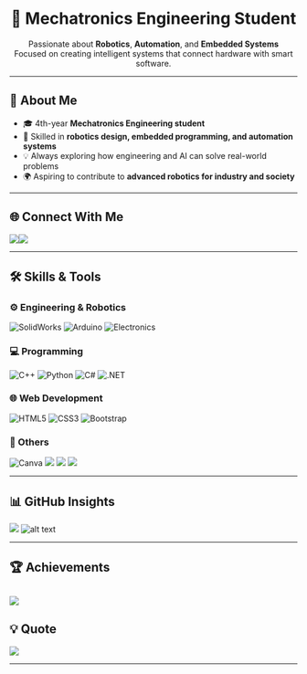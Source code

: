 <h1 align="center">🤖 Mechatronics Engineering Student</h1>
<p align="center">
  Passionate about <b>Robotics</b>, <b>Automation</b>, and <b>Embedded Systems</b><br>
  Focused on creating intelligent systems that connect hardware with smart software.
</p>

---

## 🚀 About Me
- 🎓 4th-year **Mechatronics Engineering student**  
- 🔧 Skilled in **robotics design, embedded programming, and automation systems**  
- 💡 Always exploring how engineering and AI can solve real-world problems  
- 🌍 Aspiring to contribute to **advanced robotics for industry and society**

---

## 🌐 Connect With Me
<p align="left">
<a href="https://x.com/Eng_Kambe" target="_blank"><img src="https://img.shields.io/badge/X-000000?style=for-the-badge&logo=x&logoColor=white"/></a><a href="https://www.linkedin.com/in/abdulrahmanalsaadi/" target="_blank"><img src="https://img.shields.io/badge/LinkedIn-0A66C2?style=for-the-badge&logo=linkedin&logoColor=white"/></a>
</p>

---

## 🛠️ Skills & Tools

### ⚙️ Engineering & Robotics
![SolidWorks](https://img.shields.io/badge/SolidWorks-E52E27?style=for-the-badge&logo=solidworks&logoColor=white)
![Arduino](https://img.shields.io/badge/Arduino-00979D?style=for-the-badge&logo=arduino&logoColor=white)
![Electronics](https://img.shields.io/badge/Electronics-0077CC?style=for-the-badge&logo=microchip&logoColor=white)

### 💻 Programming
![C++](https://img.shields.io/badge/C++-00599C?style=for-the-badge&logo=cplusplus&logoColor=white)
![Python](https://img.shields.io/badge/Python-3776AB?style=for-the-badge&logo=python&logoColor=white)
![C#](https://img.shields.io/badge/C%23-239120?style=for-the-badge&logo=csharp&logoColor=white)
![.NET](https://img.shields.io/badge/.NET-512BD4?style=for-the-badge&logo=dotnet&logoColor=white)

### 🌐 Web Development
![HTML5](https://img.shields.io/badge/HTML5-E34F26?style=for-the-badge&logo=html5&logoColor=white)
![CSS3](https://img.shields.io/badge/CSS3-1572B6?style=for-the-badge&logo=css3&logoColor=white)
![Bootstrap](https://img.shields.io/badge/Bootstrap-7952B3?style=for-the-badge&logo=bootstrap&logoColor=white)

### 🎨 Others
![Canva](https://img.shields.io/badge/Canva-00C4CC?style=for-the-badge&logo=canva&logoColor=white) <a href="#" target="_blank"> <a href="#" target="_blank"><img src="https://img.shields.io/badge/Microsoft%20Office-D83B01?style=for-the-badge&logo=microsoftoffice&logoColor=white"/></a> <a href="#" target="_blank"><img src="https://img.shields.io/badge/AI%20Tools-4A9A8B?style=for-the-badge&logo=artstation&logoColor=white"/></a> <a href="#" target="_blank"><img src="https://img.shields.io/badge/Robotics%20Engineering-FF6F00?style=for-the-badge&logo=robotframework&logoColor=white"/></a>
</p>
  
---

## 📊 GitHub Insights
![](https://github-readme-streak-stats.herokuapp.com/?user=ABDULRAHMAN-ALSAADI&theme=dark&hide_border=true) ![alt text](https://github-readme-stats.vercel.app/api/top-langs/?username=ABDULRAHMAN-ALSAADI&theme=dark&hide_border=true&include_all_commits=true&count_private=false&layout=compact)

---

## 🏆 Achievements
![](https://github-profile-trophy.vercel.app/?username=ABDULRAHMAN-ALSAADI&theme=onedark&no-frame=true&no-bg=true&margin-w=4)
---

## 💡 Quote
![](https://quotes-github-readme.vercel.app/api?type=horizontal&theme=dark)

---
